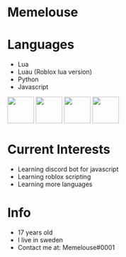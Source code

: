 # Memelouse

# Languages

- Lua
- Luau (Roblox lua version)
- Python
- Javascript

<img src="https://cdn.discordapp.com/attachments/1046837773790883912/1106351381931118652/Lua-Logo.png" width="60" height="60"> 
<img src="https://upload.wikimedia.org/wikipedia/commons/thumb/8/8f/Luau_Logo_%28Programming_Language%29.svg/1024px-Luau_Logo_%28Programming_Language%29.svg.png" width="60" height="60">
<img src="https://cdn.discordapp.com/attachments/1046837773790883912/1106351763625361428/Untitled-5.png" width="60" height="60">
<img src="https://w1.pngwing.com/pngs/136/126/png-transparent-javascript-logo-angularjs-nodejs-computer-programming-web-development-computer-software-jquery-yellow.png" width="60" height="60">

# Current Interests
- Learning discord bot for javascript
- Learning roblox scripting
- Learning more languages

# Info

- 17 years old
- I live in sweden
- Contact me at: Memelouse#0001
